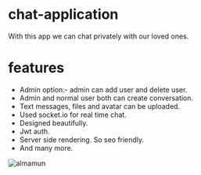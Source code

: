 # chat-application
With this app we can chat privately with our loved ones.


# features
* Admin option:- admin can add user and delete user.
* Admin and normal user both can create conversation.
* Text messages, files and avatar can be uploaded.
* Used socket.io for real time chat.
* Designed beautifully.
* Jwt auth.
* Server side rendering. So seo friendly.
* And many more.

![almamun](https://user-images.githubusercontent.com/63267042/163700192-d583c915-f2fd-4aa0-b865-8c46f807fa36.jpeg)
